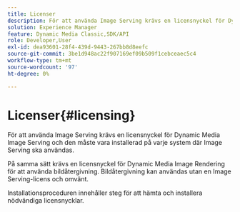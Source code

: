 ```yaml
---
title: Licenser
description: För att använda Image Serving krävs en licensnyckel för Dynamic Media Image Serving och den måste vara installerad på varje system där Image Serving ska användas.
solution: Experience Manager
feature: Dynamic Media Classic,SDK/API
role: Developer,User
exl-id: dea93601-28f4-439d-9443-267bb8d8eefc
source-git-commit: 3be1d948ac22f907169ef09b509f1cebceaec5c4
workflow-type: tm+mt
source-wordcount: '97'
ht-degree: 0%

---
```


# Licenser{#licensing}

För att använda Image Serving krävs en licensnyckel för Dynamic Media Image Serving och den måste vara installerad på varje system där Image Serving ska användas.

På samma sätt krävs en licensnyckel för Dynamic Media Image Rendering för att använda bildåtergivning. Bildåtergivning kan användas utan en Image Serving-licens och omvänt.

Installationsproceduren innehåller steg för att hämta och installera nödvändiga licensnycklar.
